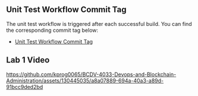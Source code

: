 ## Unit Test Workflow Commit Tag

The unit test workflow is triggered after each successful build. You can find the corresponding commit tag below:

- [Unit Test Workflow Commit Tag](3bea538c82547e7963af6dff50f11f483a0f56a8)



## Lab 1 Video

https://github.com/kprog0065/BCDV-4033-Devops-and-Blockchain-Administration/assets/130445035/a8a07889-694a-40a3-a89d-91bcc9ded2bd

